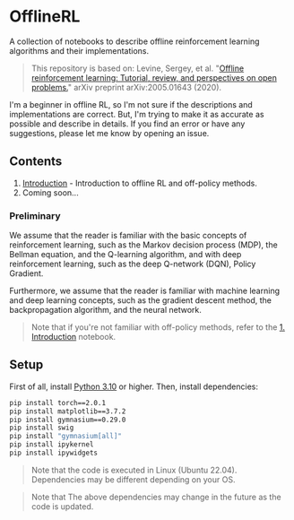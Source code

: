 # OfflineRL

A collection of notebooks to describe offline reinforcement learning algorithms and their implementations. 

> This repository is based on: Levine, Sergey, et al. "[Offline reinforcement learning: Tutorial, review, and perspectives on open problems.](https://arxiv.org/abs/2005.01643)" arXiv preprint arXiv:2005.01643 (2020). 

I'm a beginner in offline RL, so I'm not sure if the descriptions and implementations are correct. But, I'm trying to make it as accurate as possible and describe in details. If you find an error or have any suggestions, please let me know by opening an issue.

## Contents

1. [Introduction](/chap1_introduction.ipynb) - Introduction to offline RL and off-policy methods.
2. Coming soon...

### Preliminary

We assume that the reader is familiar with the basic concepts of reinforcement learning, such as the Markov decision process (MDP), the Bellman equation, and the Q-learning algorithm, and with deep reinforcement learning, such as the deep Q-network (DQN), Policy Gradient. 

Furthermore, we assume that the reader is familiar with machine learning and deep learning concepts, such as the gradient descent method, the backpropagation algorithm, and the neural network.

> Note that if you're not familiar with off-policy methods, refer to the [1. Introduction](/chap1_introduction.ipynb) notebook.

## Setup

First of all, install [Python 3.10](https://www.python.org/downloads/) or higher. Then, install dependencies:

```bash
pip install torch==2.0.1
pip install matplotlib==3.7.2
pip install gymnasium==0.29.0
pip install swig
pip install "gymnasium[all]"
pip install ipykernel
pip install ipywidgets
```

> Note that the code is executed in Linux (Ubuntu 22.04). Dependencies may be different depending on your OS.

> Note that The above dependencies may change in the future as the code is updated.
